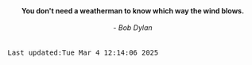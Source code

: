 
<div align="center"><b><span>You don't need a weatherman to know which way the wind blows.</span></b><br><br><i> - Bob Dylan</i></div>
<br><br><kbd>Last updated:Tue Mar  4 12:14:06 2025</kbd>